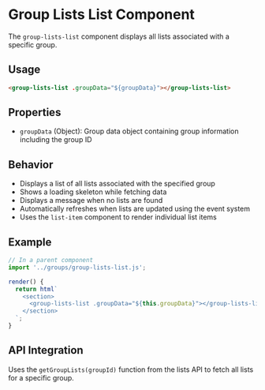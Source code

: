 # Group Lists List Component

The `group-lists-list` component displays all lists associated with a specific group.

## Usage

```html
<group-lists-list .groupData="${groupData}"></group-lists-list>
```

## Properties

- `groupData` (Object): Group data object containing group information including the group ID

## Behavior

- Displays a list of all lists associated with the specified group
- Shows a loading skeleton while fetching data
- Displays a message when no lists are found
- Automatically refreshes when lists are updated using the event system
- Uses the `list-item` component to render individual list items

## Example

```javascript
// In a parent component
import '../groups/group-lists-list.js';

render() {
  return html`
    <section>
      <group-lists-list .groupData="${this.groupData}"></group-lists-list>
    </section>
  `;
}
```

## API Integration

Uses the `getGroupLists(groupId)` function from the lists API to fetch all lists for a specific group.
